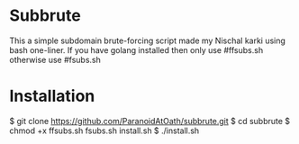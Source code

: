# Subbrute
This a simple subdomain brute-forcing script made my Nischal karki using bash one-liner. If you have golang installed then only use #ffsubs.sh otherwise use #fsubs.sh

# Installation

  $ git clone https://github.com/ParanoidAtOath/subbrute.git
  $ cd subbrute
  $ chmod +x ffsubs.sh fsubs.sh install.sh
  $ ./install.sh
